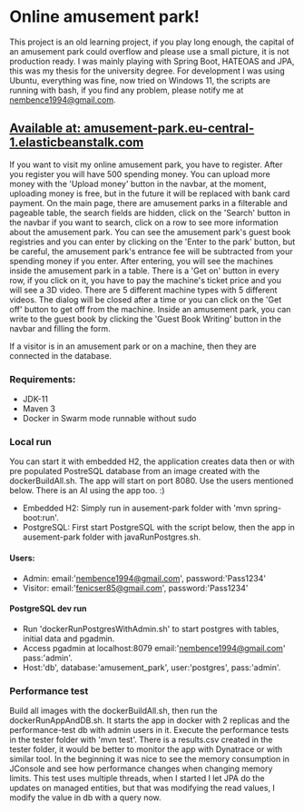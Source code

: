 # Online amusement park!

This project is an old learning project, if you play long enough, the capital of an amusement park could overflow and please use a small picture, it is not production ready.
I was mainly playing with Spring Boot, HATEOAS and JPA, this was my thesis for the university degree.
For development I was using Ubuntu, everything was fine, now tried on Windows 11, the scripts are running with bash, if you find any problem, please notify me at nembence1994@gmail.com.

## [Available at: amusement-park.eu-central-1.elasticbeanstalk.com](http://amusement-park.eu-central-1.elasticbeanstalk.com)

If you want to visit my online amusement park, you have to register. After you register you will have 500 spending money. You can upload more money with the 'Upload money' button in the navbar, at the moment, uploading money is free, but in the future it will be replaced with bank card payment.
On the main page, there are amusement parks in a filterable and pageable table, the search fields are hidden, click on the 'Search' button in the navbar if you want to search, click on a row to see more information about the amusement park. You can see the amusement park's guest book registries and you can enter by clicking on the 'Enter to the park' button, but be careful, the amusement park's entrance fee will be subtracted from your spending money if you enter.
After entering, you will see the machines inside the amusement park in a table. There is a 'Get on' button in every row, if you click on it, you have to pay the machine's ticket price and you will see a 3D video. There are 5 different machine types with 5 different videos. The dialog will be closed after a time or you can click on the 'Get off' button to get off from the machine. Inside an amusement park, you can write to the guest book by clicking the 'Guest Book Writing' button in the navbar and filling the form.

If a visitor is in an amusement park or on a machine, then they are connected in the database.

### Requirements:

- JDK-11
- Maven 3
- Docker in Swarm mode runnable without sudo

### Local run
You can start it with embedded H2, the application creates data then or with pre populated PostreSQL database from an image created with the dockerBuildAll.sh.
The app will start on port 8080. Use the users mentioned below. There is an AI using the app too. :)
- Embedded H2: Simply run in ausement-park folder with 'mvn spring-boot:run'.
- PostgreSQL: First start PostgreSQL with the script below, then the app in ausement-park folder with javaRunPostgres.sh.

#### Users:

- Admin: email:'nembence1994@gmail.com', password:'Pass1234'
- Visitor: email:'fenicser85@gmail.com', password:'Pass1234'

#### PostgreSQL dev run

- Run 'dockerRunPostgresWithAdmin.sh' to start postgres with tables, initial data and pgadmin.
- Access pgadmin at localhost:8079 email:'nembence1994@gmail.com' pass:'admin'.
- Host:'db', database:'amusement_park', user:'postgres', pass:'admin'.

### Performance test
Build all images with the dockerBuildAll.sh, then run the dockerRunAppAndDB.sh.
It starts the app in docker with 2 replicas and the performance-test db with admin users in it.
Execute the performance tests in the tester folder with 'mvn test'.
There is a results.csv created in the tester folder, it would be better to monitor the app with Dynatrace or with similar tool.
In the beginning it was nice to see the memory consumption in JConsole and see how performance changes when changing memory limits.
This test uses multiple threads, when I started I let JPA do the updates on managed entities, but that was modifying the read values, I modify the value in db with a query now. 
